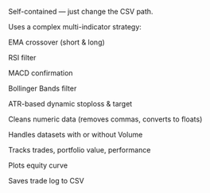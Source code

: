 Self-contained — just change the CSV path.

Uses a complex multi-indicator strategy:

EMA crossover (short & long)

RSI filter

MACD confirmation

Bollinger Bands filter

ATR-based dynamic stoploss & target

Cleans numeric data (removes commas, converts to floats)

Handles datasets with or without Volume

Tracks trades, portfolio value, performance

Plots equity curve

Saves trade log to CSV
